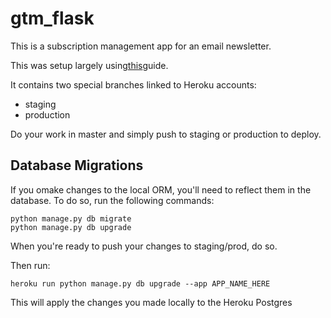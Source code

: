 # gtm_flask

This is a subscription management app for an email newsletter.

This was setup largely using[this](https://realpython.com/blog/python/flask-by-example-part-2-postgres-sqlalchemy-and-alembic/)guide. 

It contains two special branches linked to Heroku accounts:
* staging
* production

Do your work in master and simply push to staging or production to deploy.

## Database Migrations

If you omake changes to the local ORM, you'll need to reflect them in the database.
To do so, run the following commands: 
```
python manage.py db migrate
python manage.py db upgrade
```

When you're ready to push your changes to staging/prod, do so.

Then run:
```
heroku run python manage.py db upgrade --app APP_NAME_HERE
```
This will apply the changes you made locally to the Heroku Postgres